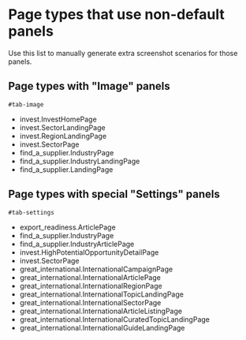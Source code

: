 # Page types that use non-default panels

Use this list to manually generate extra screenshot scenarios for those panels.

## Page types with "Image" panels

```
#tab-image
```

- invest.InvestHomePage
- invest.SectorLandingPage
- invest.RegionLandingPage
- invest.SectorPage
- find_a_supplier.IndustryPage
- find_a_supplier.IndustryLandingPage
- find_a_supplier.LandingPage

## Page types with special "Settings" panels

```
#tab-settings
```

- export_readiness.ArticlePage
- find_a_supplier.IndustryPage
- find_a_supplier.IndustryArticlePage
- invest.HighPotentialOpportunityDetailPage
- invest.SectorPage
- great_international.InternationalCampaignPage
- great_international.InternationalArticlePage
- great_international.InternationalRegionPage
- great_international.InternationalTopicLandingPage
- great_international.InternationalSectorPage
- great_international.InternationalArticleListingPage
- great_international.InternationalCuratedTopicLandingPage
- great_international.InternationalGuideLandingPage
